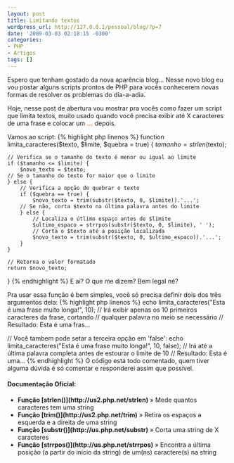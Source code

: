 ```yaml
---
layout: post
title: Limitando textos
wordpress_url: http://127.0.0.1/pessoal/blog/?p=7
date: '2009-03-03 02:18:15 -0300'
categories:
- PHP
- Artigos
tags: []
---
```

Espero que tenham gostado da nova aparência blog... Nesse novo blog eu vou postar alguns scripts prontos de PHP para vocês conhecerem novas formas de resolver os problemas do dia-a-adia.

Hoje, nesse post de abertura vou mostrar pra vocês como fazer um script que limita textos, muito usado quando você precisa exibir até X caracteres de uma frase e colocar um <span style="color: #ff6600;"><strong>...</strong></span> depois.

Vamos ao script:
{% highlight php linenos %}
function limita_caracteres($texto, $limite, $quebra = true) {
    $tamanho = strlen($texto);

    // Verifica se o tamanho do texto é menor ou igual ao limite
    if ($tamanho <= $limite) {
        $novo_texto = $texto;
    // Se o tamanho do texto for maior que o limite
    } else {
        // Verifica a opção de quebrar o texto
        if ($quebra == true) {
            $novo_texto = trim(substr($texto, 0, $limite)).'...';
        // Se não, corta $texto na última palavra antes do limite
        } else {
            // Localiza o útlimo espaço antes de $limite
            $ultimo_espaco = strrpos(substr($texto, 0, $limite), ' ');
            // Corta o $texto até a posição localizada
            $novo_texto = trim(substr($texto, 0, $ultimo_espaco)).'...';
        }
    }

    // Retorna o valor formatado
    return $novo_texto;
}
{% endhighlight %}
E aí? O que me dizem? Bem legal né?

Pra usar essa função é bem simples, você só precisa definir dois dos três argumentos dela:
{% highlight php linenos %}
echo limita_caracteres("Esta é uma frase muito longa!", 10);
// Irá exibir apenas os 10 primeiros caracteres da frase, cortando
//    qualquer palavra no meio se necessário
// Resultado: Esta é uma fras...

// Você tambem pode setar a terceira opção em 'false':
echo limita_caracteres("Esta é uma frase muito longa!", 10, false);
// Irá até a última palavra completa antes de estourar o limite de 10
// Resultado: Esta é uma...
{% endhighlight %}
O código está todo comentado, quem tiver alguma dúvida é só comentar e responderei assim que possível.

<h4>Documentação Oficial:</h4>
<ul>
<li><strong>Função [strlen()](http://us2.php.net/strlen)</strong> » Mede quantos caracteres tem uma string</li>
<li><strong>Função [trim()](http://us2.php.net/trim)</strong> » Retira os espaços a esquerda e a direita de uma string</li>
<li><strong>Função [substr()](http://us.php.net/substr)</strong> » Corta uma string de X caracteres</li>
<li><strong>Função [strrpos()](http://us.php.net/strrpos)</strong> » Encontra a última posição (a partir do início da string) de um(ns) caractere(s) na string</li>
</ul>
